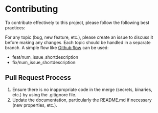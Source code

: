# Contributing

To contribute effectively to this project, please follow the following best practices:

For any topic (bug, new feature, etc.), please create an issue to discuss it before making any changes. Each topic should be handled in a separate branch. A simple flow like [Github flow](https://docs.github.com/fr/get-started/quickstart/github-flow) can be used:
- feat/num_issue_shortdescription
- fix/num_issue_shortdescription

## Pull Request Process

1. Ensure there is no inappropriate code in the merge (secrets, binaries, etc.) by using the .gitignore file.
2. Update the documentation, particularly the README.md if necessary (new properties, etc.).